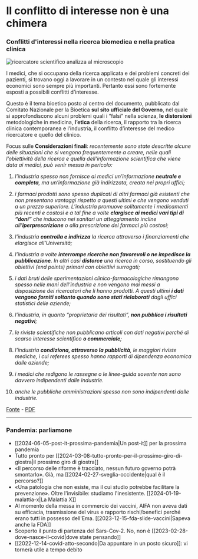 # Il conflitto di interesse non è una chimera

### Conflitti d'interessi nella ricerca biomedica e nella pratica clinica

![ricercatore scientifico analizza al microscopio](conflitto-di-interesse.jpeg)

I medici, che si occupano della ricerca applicata e dei problemi concreti dei pazienti, si trovano oggi a lavorare in un contesto nel quale gli interessi economici sono sempre più importanti. Pertanto essi sono fortemente esposti a possibili conflitti d’interesse.

Questo è il tema bioetico posto al centro del documento, pubblicato dal Comitato Nazionale per la Bioetica **sul sito ufficiale del Governo**, nel quale si approfondiscono alcuni problemi quali i “falsi” nella scienza, **le distorsioni** metodologiche in medicina, **l’etica** della ricerca, il rapporto tra la ricerca clinica contemporanea e l’industria, il conflitto d’interesse del medico ricercatore e quello del clinico.

Focus sulle **Considerazioni finali**: *recentemente sono state descritte alcune delle situazioni che si vengono frequentemente a creare, nelle quali l’obiettività della ricerca e quella dell’informazione scientifica che viene data ai medici, può venir messa in pericolo:*

1) *l’industria spesso non fornisce ai medici un’informazione **neutrale e completa**, ma un’informazione già indirizzata, creata nei propri uffici;*

2) *i farmaci prodotti sono spesso duplicati di altri farmaci già esistenti che non presentano vantaggi rispetto a questi ultimi e che vengono venduti a un prezzo superiore. L’industria promuove solitamente i medicamenti più recenti e costosi e a tal fine a volte **elargisce ai medici vari tipi di “doni”** che inducono nei sanitari un atteggiamento incline all’**iperprescrizione** o alla prescrizione dei farmaci più costosi;* 

3) *l’industria **controlla e indirizza** la ricerca attraverso i finanziamenti che elargisce all’Università;*

4) *l’industria a volte **interrompe ricerche non favorevoli o ne impedisce la pubblicazione**. In altri casi **distorce** una ricerca in corso, sostituendo gli obiettivi (end points) primari con obiettivi surrogati;*

5) *i dati bruti delle sperimentazioni clinico-farmacologiche rimangono spesso nelle mani dell’industria e non vengono mai messi a disposizione dei ricercatori che li hanno prodotti. A questi ultimi **i dati vengono forniti soltanto quando sono stati rielaborati** dagli uffici statistici delle aziende;*

6) *l’industria, in quanto “proprietaria dei risultati”, **non pubblica i risultati negativi**;*

7) *le riviste scientifiche non pubblicano articoli con dati negativi perché di scarso interesse scientifico **o commerciale**;*

8) *l’industria **condiziona, attraverso la pubblicità**, le maggiori riviste mediche, i cui referees spesso hanno rapporti di dipendenza economica dalle aziende;*

9) *i medici che redigono le rassegne o le linee-guida sovente non sono davvero indipendenti dalle industrie.*

10) *anche le pubbliche amministrazioni spesso non sono indipendenti dalle industrie.*

[Fonte](https://bioetica.governo.it/it/documenti/pareri/conflitti-dinteressi-nella-ricerca-biomedica-e-nella-pratica-clinica/) - [PDF](https://bioetica.governo.it/media/3118/p76_2006_conflitti_interessi-clinica_it.pdf)

---
### Pandemia: parliamone
- [[2024-06-05-post-it-prossima-pandemia|Un post-it]] per la prossima pandemia
- Tutto pronto per [[2024-03-08-tutto-pronto-per-il-prossimo-giro-di-giostra|il prossimo giro di giostra]]
- «Il percorso delle riforme è tracciato, nessun futuro governo potrà smontarlo». Già, ma [[2024-02-27-sveglia-occidente|qual è il percorso?]]
- «Una patologia che non esiste, ma il cui studio potrebbe facilitare la prevenzione». Oltre l'invisibile: studiamo l'inesistente. [[2024-01-19-malattia-x|La Malattia X]]
- Al momento della messa in commercio dei vaccini, AIFA non aveva dati su efficacia, trasmissione del virus e rapporto rischi/benefici perché erano tutti in possesso dell'Ema. [[2023-12-15-fda-slide-vaccini|Sapeva anche la FDA]]
- Scoperto il punto di partenza del Sars-Cov-2. No, non è [[2023-02-28-dove-nasce-il-covid|dove state pensando]]
- [[2022-12-14-covid-atto-secondo|Da appuntare in un posto sicuro]]: vi tornerà utile a tempo debito
